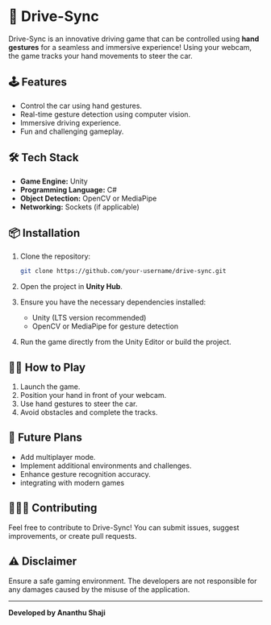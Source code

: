 # 🚗 Drive-Sync

Drive-Sync is an innovative driving game that can be controlled using **hand gestures** for a seamless and immersive experience! Using your webcam, the game tracks your hand movements to steer the car.

## 🕹️ Features
- Control the car using hand gestures.
- Real-time gesture detection using computer vision.
- Immersive driving experience.
- Fun and challenging gameplay.

## 🛠️ Tech Stack
- **Game Engine:** Unity
- **Programming Language:** C#
- **Object Detection:** OpenCV or MediaPipe
- **Networking:** Sockets (if applicable)

## 📦 Installation
1. Clone the repository:
    ```bash
    git clone https://github.com/your-username/drive-sync.git
    ```

2. Open the project in **Unity Hub**.

3. Ensure you have the necessary dependencies installed:
    - Unity (LTS version recommended)
    - OpenCV or MediaPipe for gesture detection

4. Run the game directly from the Unity Editor or build the project.

## 🧑‍💻 How to Play
1. Launch the game.
2. Position your hand in front of your webcam.
3. Use hand gestures to steer the car.
4. Avoid obstacles and complete the tracks.

## 🚀 Future Plans
- Add multiplayer mode.
- Implement additional environments and challenges.
- Enhance gesture recognition accuracy.
- integrating with modern games

## 🧑‍🤝‍🧑 Contributing
Feel free to contribute to Drive-Sync! You can submit issues, suggest improvements, or create pull requests.

## ⚠️ Disclaimer
Ensure a safe gaming environment. The developers are not responsible for any damages caused by the misuse of the application.

---
**Developed by Ananthu Shaji**


